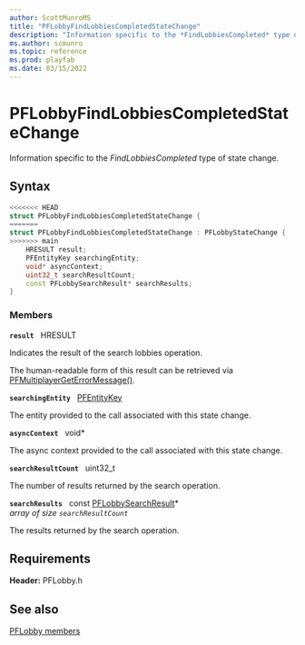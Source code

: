 ```yaml
---
author: ScottMunroMS
title: "PFLobbyFindLobbiesCompletedStateChange"
description: "Information specific to the *FindLobbiesCompleted* type of state change."
ms.author: scmunro
ms.topic: reference
ms.prod: playfab
ms.date: 03/15/2022
---
```


# PFLobbyFindLobbiesCompletedStateChange  

Information specific to the *FindLobbiesCompleted* type of state change.  

## Syntax  
  
```cpp
<<<<<<< HEAD
struct PFLobbyFindLobbiesCompletedStateChange {  
=======
struct PFLobbyFindLobbiesCompletedStateChange : PFLobbyStateChange {  
>>>>>>> main
    HRESULT result;  
    PFEntityKey searchingEntity;  
    void* asyncContext;  
    uint32_t searchResultCount;  
    const PFLobbySearchResult* searchResults;  
}  
```
  
### Members  
  
**`result`** &nbsp; HRESULT  
  
Indicates the result of the search lobbies operation.
  
The human-readable form of this result can be retrieved via [PFMultiplayerGetErrorMessage()](../../pfmultiplayer/functions/pfmultiplayergeterrormessage.md).
  
**`searchingEntity`** &nbsp; [PFEntityKey](../../pfmultiplayer/pfentitykey_clientsdk.md)  
  
The entity provided to the call associated with this state change.
  
**`asyncContext`** &nbsp; void*  
  
The async context provided to the call associated with this state change.
  
**`searchResultCount`** &nbsp; uint32_t  
  
The number of results returned by the search operation.
  
**`searchResults`** &nbsp; const [PFLobbySearchResult](pflobbysearchresult.md)*  
*array of size `searchResultCount`*  
  
The results returned by the search operation.
  
  
## Requirements  
  
**Header:** PFLobby.h
  
## See also  
[PFLobby members](../pflobby_members.md)  

  
  
